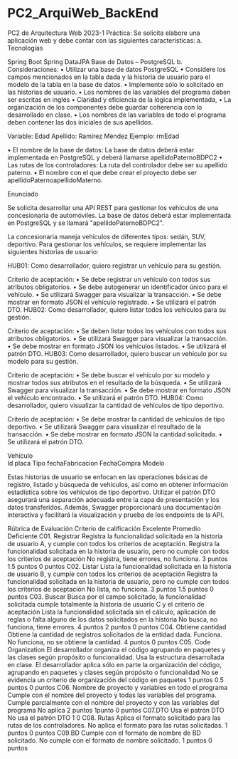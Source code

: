 # PC2_ArquiWeb_BackEnd
PC2 de Arquitectura Web 2023-1
Práctica:
Se solicita elabore una aplicación web y debe contar con las siguientes características:
a.	Tecnologías 

Spring Boot
Spring DataJPA
Base de Datos – PostgreSQL
b.	Consideraciones: 
•	Utilizar una base de datos PostgreSQL
•	Considere los campos mencionados en la tabla dada y la historia de usuario para el modelo de la tabla en la base de datos.
•	Implemente sólo lo solicitado en las historias de usuario.
•	Los nombres de las variables del programa deben ser escritas en inglés
•	Claridad y eficiencia de la lógica implementada, 
•	La organización de los componentes debe guardar coherencia con lo desarrollado en clase.
•	Los nombres de las variables de todo el programa deben contener las dos iniciales de sus apellidos. 

Variable: Edad
Apellido: Ramírez Méndez
Ejemplo: rmEdad

•	El nombre de la base de datos:
La base de datos deberá estar implementada en PostgreSQL y deberá llamarse apellidoPaternoBDPC2
•	Las rutas de los controladores:
La ruta del controlador debe ser su apellido paterno.
•	El nombre con el que debe crear el proyecto debe ser apellidoPaternoapellidoMaterno.


 
Enunciado

Se solicita desarrollar una API REST para gestionar los vehículos de una concesionaria de automóviles. La base de datos deberá estar implementada en PostgreSQL y se llamará "apellidoPaternoBDPC2".

La concesionaria maneja vehículos de diferentes tipos: sedán, SUV, deportivo. Para gestionar los vehículos, se requiere implementar las siguientes historias de usuario:

HUB01: Como desarrollador, quiero registrar un vehículo para su gestión.

Criterio de aceptación:
•	Se debe registrar un vehículo con todos sus atributos obligatorios.
•	Se debe autogenerar un identificador único para el vehículo.
•	Se utilizará Swagger para visualizar la transacción.
•	Se debe mostrar en formato JSON el vehículo registrado.
•	Se utilizará el patrón DTO.
HUB02: Como desarrollador, quiero listar todos los vehículos para su gestión.

Criterio de aceptación:
•	Se deben listar todos los vehículos con todos sus atributos obligatorios.
•	Se utilizará Swagger para visualizar la transacción.
•	Se debe mostrar en formato JSON los vehículos listados.
•	Se utilizará el patrón DTO.
HUB03: Como desarrollador, quiero buscar un vehículo por su modelo para su gestión.

Criterio de aceptación:
•	Se debe buscar el vehículo por su modelo y mostrar todos sus atributos en el resultado de la búsqueda.
•	Se utilizará Swagger para visualizar la transacción.
•	Se debe mostrar en formato JSON el vehículo encontrado.
•	Se utilizará el patrón DTO.
HUB04: Como desarrollador, quiero visualizar la cantidad de vehículos de tipo deportivo.

Criterio de aceptación:
•	Se debe mostrar la cantidad de vehículos de tipo deportivo.
•	Se utilizará Swagger para visualizar el resultado de la transacción.
•	Se debe mostrar en formato JSON la cantidad solicitada.
•	Se utilizará el patrón DTO.

Vehículo  						        
Id
placa 
Tipo
fechaFabricacion
FechaCompra
Modelo

Estas historias de usuario se enfocan en las operaciones básicas de registro, listado y búsqueda de vehículos, así como en obtener información estadística sobre los vehículos de tipo deportivo. Utilizar el patrón DTO asegurará una separación adecuada entre la capa de presentación y los datos transferidos. Además, Swagger proporcionará una documentación interactiva y facilitará la visualización y prueba de los endpoints de la API.


Rúbrica de Evaluación
Criterio de calificación	Excelente	Promedio	Deficiente
C01. Registrar 	Registra la funcionalidad solicitada en la historia de usuario A, y cumple con todos los criterios de aceptación.
	Registra la funcionalidad solicitada en la historia de usuario, pero no cumple con todos los criterios de aceptación 	No registra, tiene errores, no funciona.
	3 puntos	1.5 puntos	0 puntos
C02. Listar	Lista la funcionalidad solicitada en la historia de usuario B, y cumple con todos los criterios de aceptación
	Registra la funcionalidad solicitada en la historia de usuario, pero no cumple con todos los criterios de aceptación 	No lista, no funciona.
	3 puntos	1.5 puntos	0 puntos
C03. Buscar	Busca por el campo solicitado, la funcionalidad solicitada cumple totalmente la historia de usuario C y el criterio de aceptación	Lista la funcionalidad solicitada sin el cálculo, aplicación de reglas o falta alguno de los datos solicitados en la historia
	No busca, no funciona, tiene errores.
	4 puntos	2 puntos	0 puntos
C04. Obtiene cantidad	Obtiene la cantidad de registros solicitados de la entidad dada. Funciona.		No funciona, no se obtiene la cantidad.
	4 puntos		0 puntos
C05.  Code Organization	El desarrollador organiza el código agrupando en paquetes y las clases según propósito o funcionalidad. Usa la estructura desarrollada en clase.	El desarrollador aplica sólo en parte la organización del código, agrupando en paquetes y clases según propósito o funcionalidad 	No se evidencia un criterio de organización del código en paquetes
	1 puntos	0.5 puntos	0 puntos
C06. Nombre de proyecto y variables en todo el programa	Cumple con el nombre del proyecto y todas las variables del programa.	Cumple parcialmente con el nombre del proyecto y con las variables del programa	No aplica
	2 puntos	1punto	0 puntos
C07.DTO	Usa el patrón DTO		No usa el patrón DTO
	1		0
C08. Rutas 	Aplica el formato solicitado para las rutas de los controladores.		No aplica el formato para las rutas solicitadas. 
	1 puntos		0 puntos
C09.BD	Cumple con el formato de nombre de BD solicitado.		No cumple con el formato de nombre solicitado.
	1 puntos		0 puntos
